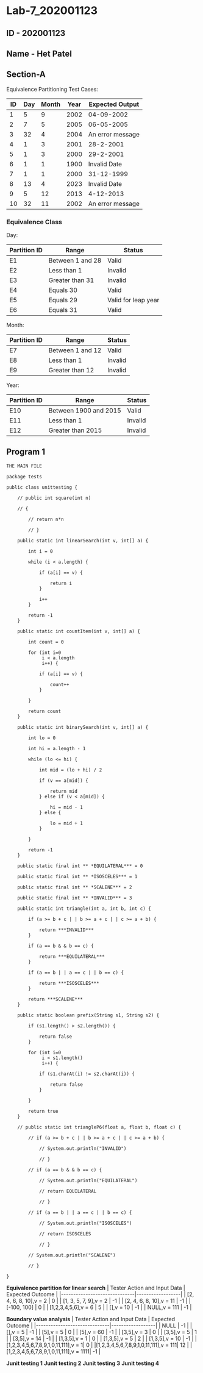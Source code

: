 # Lab-7_202001123

## ID - 202001123

## Name - Het Patel

## Section-A

Equivalence Partitioning Test Cases:

| ID | Day | Month | Year| Expected Output |
|----|-----|-------|-----|-----------------|
|  1 | 5   |  9    |2002 | 04-09-2002      |
|  2 | 7   |  5    |2005 | 06-05-2005      |
|  3 | 32  |  4   |2004 | An error message |
|  4| 1 | 3 | 2001 | 28-2-2001|
|  5| 1 | 3 | 2000 | 29-2-2001|
|6| 1 | 1 | 1900 | Invalid Date |
| 7| 1| 1| 2000| 31-12-1999|
| 8| 13| 4|2023| Invalid Date |
|9| 5|12|2013| 4-12-2013|
|10| 32|11|2002| An error message|


### Equivalence Class

Day: <br />

| Partition ID | Range | Status |
| --- | --- | --- |
| E1 | Between 1 and 28 | Valid |
| E2 | Less than 1 | Invalid |
| E3 | Greater than 31 | Invalid |
| E4 | Equals 30 | Valid |
| E5 | Equals 29 | Valid for leap year |
| E6 | Equals 31 | Valid |

Month: <br />

| Partition ID | Range | Status |
| --- | --- | --- |
| E7 | Between 1 and 12 | Valid |
| E8 | Less than 1 | Invalid |
| E9 | Greater than 12 | Invalid |

Year: <br />

| Partition ID | Range | Status |
| --- | --- | --- |
| E10 | Between 1900 and 2015 | Valid |
| E11 | Less than 1 | Invalid |
| E12 | Greater than 2015 | Invalid |


## Program 1

```
THE MAIN FILE

package tests

public class unittesting {

    // public int square(int n)

    // {

        // return n*n

        // }

    public static int linearSearch(int v, int[] a) {

        int i = 0

        while (i < a.length) {

            if (a[i] == v) {

                return i
            }

            i++
        }

        return -1
    }

    public static int countItem(int v, int[] a) {

        int count = 0

        for (int i=0
             i < a.length
             i++) {

            if (a[i] == v) {

                count++
            }

        }

        return count
    }

    public static int binarySearch(int v, int[] a) {

        int lo = 0

        int hi = a.length - 1

        while (lo <= hi) {

            int mid = (lo + hi) / 2

            if (v == a[mid]) {

                return mid
            } else if (v < a[mid]) {

                hi = mid - 1
            } else {

                lo = mid + 1
            }

        }

        return -1
    }

    public static final int ** *EQUILATERAL*** = 0

    public static final int ** *ISOSCELES*** = 1

    public static final int ** *SCALENE*** = 2

    public static final int ** *INVALID*** = 3

    public static int triangle(int a, int b, int c) {

        if (a >= b + c | | b >= a + c | | c >= a + b) {

            return ***INVALID***
        }

        if (a == b & & b == c) {

            return ***EQUILATERAL***
        }

        if (a == b | | a == c | | b == c) {

            return ***ISOSCELES***
        }

        return ***SCALENE***
    }

    public static boolean prefix(String s1, String s2) {

        if (s1.length() > s2.length()) {

            return false
        }

        for (int i=0
             i < s1.length()
             i++) {

            if (s1.charAt(i) != s2.charAt(i)) {

                return false
            }

        }

        return true
    }

    // public static int triangleP6(float a, float b, float c) {

        // if (a >= b + c | | b >= a + c | | c >= a + b) {

            // System.out.println("INVALID")

            // }

        // if (a == b & & b == c) {

            // System.out.println("EQUILATERAL")

            // return EQUILATERAL

            // }

        // if (a == b | | a == c | | b == c) {

            // System.out.println("ISOSCELES")

            // return ISOSCELES

            // }

        // System.out.println("SCALENE")

        // }

}
```

**Equivalence partition for linear search**
| Tester Action and Input Data | Expected Outcome |
|------------------------------|------------------|
| [2, 4, 6, 8, 10],v = 2 | 0 |
| [1, 3, 5, 7, 9],v = 2 | -1 |
| [2, 4, 6, 8, 10],v = 11 | -1 |
| [-100, 100] | 0 |
| [1,2,3,4,5,6],v = 6 | 5 |
| [],v = 10 | -1 |
| NULL,v = 111 | -1 |

**Boundary value analysis**
| Tester Action and Input Data | Expected Outcome |
|------------------------------|------------------|
| NULL | -1 |
| [],v = 5 | -1 |
| [5],v = 5 | 0 |
| [5],v = 60 | -1 |
| [3,5],v = 3 | 0 |
| [3,5],v = 5 | 1 |
| [3,5],v = 14 | -1 |
| [1,3,5],v = 1 | 0 |
| [1,3,5],v = 5 | 2 |
| [1,3,5],v = 10 | -1 |
|[1,2,3,4,5,6,7,8,9,1,0,11,111],v = 1| 0 |
|[1,2,3,4,5,6,7,8,9,1,0,11,111],v = 111| 12 |
|[1,2,3,4,5,6,7,8,9,1,0,11,111],v = 1111| -1 |

**Junit testing 1**
**Junit testing 2**
**Junit testing 3**
**Junit testing 4**

